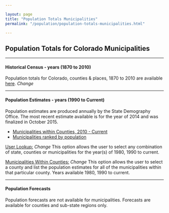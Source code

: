```yaml
---

layout: page
title: "Population Totals Municipalities"
permalink: "/population/population-totals-municipalities.html"

---
```


## Population Totals for Colorado Municipalities

- - -

#### Historical Census - years (1870 to 2010)

Population totals for Colorado, counties & places, 1870 to 2010 are available [here](https://dola.colorado.gov/demog_webapps/hcp_parameters.jsf). *Change*

- - -

#### Population Estimates - years (1990 to Current)

Population estimates are produced annually by the State Demography Office. The most recent estimate available is for the year of 2014 and was finalized in October 2015.

- [Municipalities within Counties, 2010 - Current](https://drive.google.com/open?id=0B-vz6H4k4SESZmhzVlhaLXMwXzQ&authuser=0)
- [Municipalities ranked by population](https://drive.google.com/open?id=0B-vz6H4k4SESZVhKQXR2QmtQN1E&authuser=0)

[User Lookup:](https://dola.colorado.gov/demog_webapps/pe_parameters.jsf) *Change*
This option allows the user to select any combination of state, counties or municipalities for the year(s) of 1980, 1990 to current.

[Municipalities Within Counties:](https://dola.colorado.gov/demog_webapps/mpe_parameters.jsf) *Change*
This option allows the user to select a county and list the population estimates for all of the municipalities within that particular county. Years available 1980, 1990 to current.

- - -

#### Population Forecasts

Population forecasts are not available for municipalities. Forecasts are available for counties and sub-state regions only.
